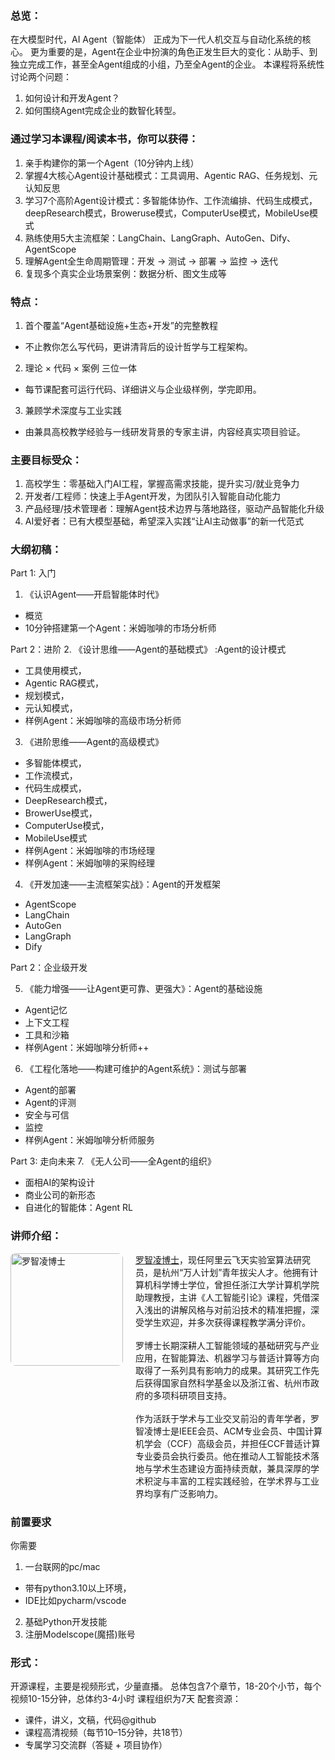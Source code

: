 ### 总览：
在大模型时代，AI Agent（智能体） 正成为下一代人机交互与自动化系统的核心。
更为重要的是，Agent在企业中扮演的角色正发生巨大的变化：从助手、到独立完成工作，甚至全Agent组成的小组，乃至全Agent的企业。
本课程将系统性讨论两个问题：
1. 如何设计和开发Agent？
2. 如何围绕Agent完成企业的数智化转型。

### 通过学习本课程/阅读本书，你可以获得：
1.	亲手构建你的第一个Agent（10分钟内上线）
2.	掌握4大核心Agent设计基础模式：工具调用、Agentic RAG、任务规划、元认知反思
3.  学习7个高阶Agent设计模式：多智能体协作、工作流编排、代码生成模式，deepResearch模式，Broweruse模式，ComputerUse模式，MobileUse模式
4. 熟练使用5大主流框架：LangChain、LangGraph、AutoGen、Dify、AgentScope
5. 理解Agent全生命周期管理：开发 → 测试 → 部署 → 监控 → 迭代
6. 复现多个真实企业场景案例：数据分析、图文生成等

### 特点：
1.	首个覆盖“Agent基础设施+生态+开发”的完整教程
- 不止教你怎么写代码，更讲清背后的设计哲学与工程架构。
2.	理论 × 代码 × 案例 三位一体
- 每节课配套可运行代码、详细讲义与企业级样例，学完即用。
3.	兼顾学术深度与工业实践
- 由兼具高校教学经验与一线研发背景的专家主讲，内容经真实项目验证。

### 主要目标受众：
1.	高校学生：零基础入门AI工程，掌握高需求技能，提升实习/就业竞争力
2.	开发者/工程师：快速上手Agent开发，为团队引入智能自动化能力
3.	产品经理/技术管理者：理解Agent技术边界与落地路径，驱动产品智能化升级
4.	AI爱好者：已有大模型基础，希望深入实践“让AI主动做事”的新一代范式

### 大纲初稿：
Part 1: 入门

1.	《认识Agent——开启智能体时代》
- 概览
- 10分钟搭建第一个Agent：米姆咖啡的市场分析师

Part 2：进阶
2.	《设计思维——Agent的基础模式》 :Agent的设计模式
- 工具使用模式，
- Agentic RAG模式，
- 规划模式，
- 元认知模式，
- 样例Agent：米姆咖啡的高级市场分析师

3. 《进阶思维——Agent的高级模式》
- 多智能体模式，
- 工作流模式，
- 代码生成模式，
- DeepResearch模式，
- BrowerUse模式，
- ComputerUse模式，
- MobileUse模式
- 样例Agent：米姆咖啡的市场经理
- 样例Agent：米姆咖啡的采购经理

4. 《开发加速——主流框架实战》：Agent的开发框架
- AgentScope
- LangChain
- AutoGen
- LangGraph
- Dify

Part 2：企业级开发

5. 《能力增强——让Agent更可靠、更强大》：Agent的基础设施
- Agent记忆
- 上下文工程
- 工具和沙箱
- 样例Agent：米姆咖啡分析师++

6. 《工程化落地——构建可维护的Agent系统》：测试与部署
- Agent的部署
- Agent的评测
- 安全与可信
- 监控
- 样例Agent：米姆咖啡分析师服务

Part 3: 走向未来
7.	《无人公司——全Agent的组织》
- 面相AI的架构设计
- 商业公司的新形态
- 自进化的智能体：Agent RL


### 讲师介绍：
<div style="display: flex; align-items: flex-start; gap: 20px;">
  <div style="flex: 0 0 auto;">
    <img src="https://www.bruceluo.net/imgs/luozhiling.jpg" alt="罗智凌博士" style="width: 180px; height: auto; border-radius: 8px;">
  </div>
  <div style="flex: 1; min-width: 0;">
    <a href="www.bruceluo.net">罗智凌博士</a>，现任阿里云飞天实验室算法研究员，是杭州“万人计划”青年拔尖人才。他拥有计算机科学博士学位，曾担任浙江大学计算机学院助理教授，主讲《人工智能引论》课程，凭借深入浅出的讲解风格与对前沿技术的精准把握，深受学生欢迎，并多次获得课程教学满分评价。<br><br>
    罗博士长期深耕人工智能领域的基础研究与产业应用，在智能算法、机器学习与普适计算等方向取得了一系列具有影响力的成果。其研究工作先后获得国家自然科学基金以及浙江省、杭州市政府的多项科研项目支持。<br><br>
    作为活跃于学术与工业交叉前沿的青年学者，罗智凌博士是IEEE会员、ACM专业会员、中国计算机学会（CCF）高级会员，并担任CCF普适计算专业委员会执行委员。他在推动人工智能技术落地与学术生态建设方面持续贡献，兼具深厚的学术积淀与丰富的工程实践经验，在学术界与工业界均享有广泛影响力。
  </div>

</div>

### 前置要求
你需要
1.	一台联网的pc/mac

- 带有python3.10以上环境，
- IDE比如pycharm/vscode

2.	基础Python开发技能
3.	注册Modelscope(魔搭)账号

### 形式：
开源课程，主要是视频形式，少量直播。
总体包含7个章节，18-20个小节，每个视频10-15分钟，总体约3-4小时
课程组织为7天
配套资源：
-	课件，讲义，文稿，代码@github
-	课程高清视频（每节10–15分钟，共18节）
-	专属学习交流群（答疑 + 项目协作）

